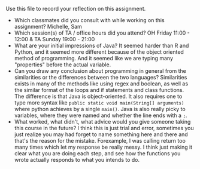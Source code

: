 Use this file to record your reflection on this assignment.

- Which classmates did you consult with while working on this assignment?
Michelle, Sam
- Which session(s) of TA / office hours did you attend?
OH Friday 11:00 - 12:00 & TA Sunday 19:00 - 21:00
- What are your initial impressions of Java? 
It seemed harder than R and Python, and it seemed more different because of the object oriented method of programming. And it seemed like we are typing many "properties" before the actual variable.
- Can you draw any conclusion about programming in general from the similarities or the differences between the two languages? 
Similarities exists in many of the methods like using regex and boolean, as well as the similar format of the loops and if statements and class functions. The difference is that Java is object-oriented. It also requires one to type more syntax like `public static void main(String[] arguments)` where python achieves by a single `main()`. Java is also really picky to variables, where they were named and whether the line ends with a `;`.
- What worked, what didn't, what advice would you give someone taking this course in the future?
I think this is just trial and error, sometimes you just realize you may had forget to name something here and there and that's the reason for the mistake. Forexample, I was calling return too many times which let my response be really messy. I think just making it clear what you are doing each step, and see how the functions you wrote actually responds to what you intends to do.
